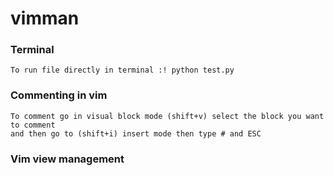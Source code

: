 # vimman

### Terminal
    To run file directly in terminal :! python test.py 

### Commenting in vim
    To comment go in visual block mode (shift+v) select the block you want to comment
    and then go to (shift+i) insert mode then type # and ESC

### Vim view management
